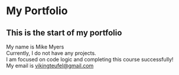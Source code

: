 # My Portfolio  
## This is the start of my portfolio

My name is Mike Myers <br>
Currently, I do not have any projects. <br>
I am focused on code logic and completing this course successfully! <br>
My email is vikingteufel@gmail.com <br>

